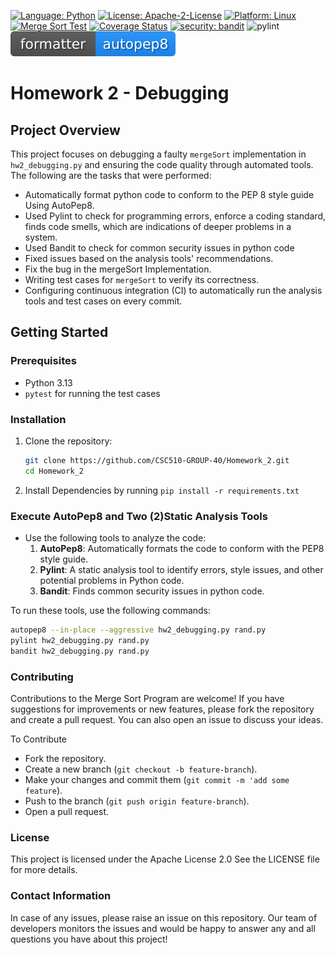 [![Language: Python](https://img.shields.io/badge/Language-Python-blue.svg)](https://www.python.org/)
[![License: Apache-2-License](https://img.shields.io/badge/Licence-Apache--2--Licence-green.svg)](https://www.apache.org/licenses/LICENSE-2.0)
[![Platform: Linux](https://img.shields.io/badge/Platform-Linux-yellow.svg)](https://www.linux.org/)
[![Merge Sort Test](https://github.com/CSC510-GROUP-40/Homework_2/actions/workflows/main.yml/badge.svg)](https://github.com/CSC510-GROUP-40/Homework_2/actions/workflows/main.yml)
[![Coverage Status](https://coveralls.io/repos/github/CSC510-GROUP-40/Homework_2/badge.svg?branch=main)](https://coveralls.io/github/CSC510-GROUP-40/Homework_2?branch=main)
[![security: bandit](https://img.shields.io/badge/security-bandit-yellow.svg)](https://github.com/PyCQA/bandit)
![pylint](https://img.shields.io/badge/PyLint-10.00-brightgreen?logo=python&logoColor=white)
![autopep8](./autopep8.svg)
# Homework 2 - Debugging

## Project Overview
This project focuses on debugging a faulty `mergeSort` implementation in `hw2_debugging.py` and ensuring the code quality through automated tools. 
The following are the tasks that were performed:
- Automatically format python code to conform to the PEP 8 style guide Using AutoPep8.
- Used Pylint to check for programming errors, enforce a coding standard, finds code smells, which are indications of deeper problems in a system.
- Used Bandit to check for common security issues in python code
- Fixed issues based on the analysis tools' recommendations.
- Fix the bug in the mergeSort Implementation.  
- Writing test cases for `mergeSort` to verify its correctness.
- Configuring continuous integration (CI) to automatically run the analysis tools and test cases on every commit.


## Getting Started

### Prerequisites

- Python 3.13
- `pytest` for running the test cases

### Installation

1. Clone the repository:
   ```bash
   git clone https://github.com/CSC510-GROUP-40/Homework_2.git
   cd Homework_2
   ```
2. Install Dependencies by running `pip install -r requirements.txt`

### Execute AutoPep8 and Two (2)Static Analysis Tools
- Use the following tools to analyze the code:
  1. **AutoPep8**: Automatically formats the code to conform with the PEP8 style guide.
  2. **Pylint**: A static analysis tool to identify errors, style issues, and other potential problems in Python code.
  3. **Bandit**: Finds common security issues in python code.
  
To run these tools, use the following commands:
```bash
autopep8 --in-place --aggressive hw2_debugging.py rand.py
pylint hw2_debugging.py rand.py
bandit hw2_debugging.py rand.py
```

### Contributing
Contributions to the Merge Sort Program are welcome! If you have suggestions for improvements or new features, please fork the repository and create a pull request. You can also open an issue to discuss your ideas.

To Contribute
- Fork the repository.
- Create a new branch (`git checkout -b feature-branch`).
- Make your changes and commit them (`git commit -m 'add some feature`).
- Push to the branch (`git push origin feature-branch`).
- Open a pull request.


### License
This project is licensed under the Apache License 2.0 See the LICENSE file for more details.

### Contact Information
In case of any issues, please raise an issue on this repository.
Our team of developers monitors the issues and would be happy to answer any and all questions you have about this project!